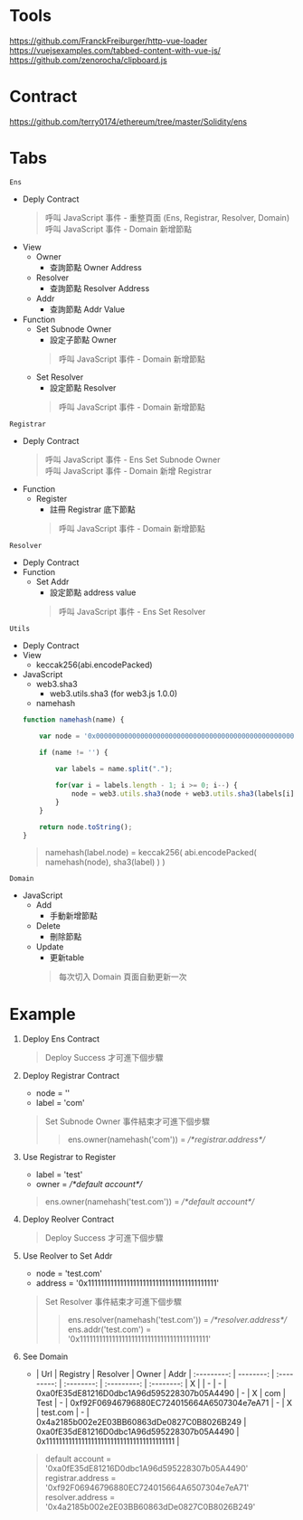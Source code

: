 # Tools
https://github.com/FranckFreiburger/http-vue-loader  
https://vuejsexamples.com/tabbed-content-with-vue-js/  
https://github.com/zenorocha/clipboard.js

# Contract
https://github.com/terry0174/ethereum/tree/master/Solidity/ens

# Tabs
`Ens`

* Deply Contract 
    > 呼叫 JavaScript 事件 - 重整頁面 (Ens, Registrar, Resolver, Domain)  
    > 呼叫 JavaScript 事件 - Domain 新增節點
* View 
    * Owner
        * 查詢節點 Owner Address
    * Resolver
        * 查詢節點 Resolver Address
    * Addr
        * 查詢節點 Addr Value
* Function 
    * Set Subnode Owner
        * 設定子節點 Owner
        > 呼叫 JavaScript 事件 - Domain 新增節點
    * Set Resolver
        * 設定節點 Resolver
        > 呼叫 JavaScript 事件 - Domain 新增節點

`Registrar`

* Deply Contract 
    > 呼叫 JavaScript 事件 - Ens Set Subnode Owner  
    > 呼叫 JavaScript 事件 - Domain 新增 Registrar
* Function 
    * Register
        * 註冊 Registrar 底下節點
        > 呼叫 JavaScript 事件 - Domain 新增節點  

`Resolver`

* Deply Contract 
* Function 
    * Set Addr
        * 設定節點 address value  
        > 呼叫 JavaScript 事件 - Ens Set Resolver  

`Utils`

* Deply Contract 
* View 
    * keccak256(abi.encodePacked)
* JavaScript
    * web3.sha3
        * web3.utils.sha3 (for web3.js 1.0.0)
    * namehash
    ```javascript
    function namehash(name) {

        var node = '0x0000000000000000000000000000000000000000000000000000000000000000';
        
        if (name != '') {

            var labels = name.split(".");

            for(var i = labels.length - 1; i >= 0; i--) {
                node = web3.utils.sha3(node + web3.utils.sha3(labels[i]).slice(2), {encoding: 'hex'});
            }
        }

        return node.toString();
    }
    ```
    > namehash(label.node) = keccak256( abi.encodePacked( namehash(node), sha3(label) ) )

`Domain`
* JavaScript
    * Add
        * 手動新增節點
    * Delete
        * 刪除節點
    * Update
        * 更新table
        > 每次切入 Domain 頁面自動更新一次

# Example
1. Deploy Ens Contract
    > Deploy Success 才可進下個步驟
2. Deploy Registrar Contract
    * node = ''
    * label = 'com'
    > Set Subnode Owner 事件結束才可進下個步驟  
    >> ens.owner(namehash('com')) = */\*registrar.address\*/*
3. Use Registrar to Register
    * label = 'test'
    * owner = */\*default account\*/*
    > ens.owner(namehash('test.com')) = */\*default account\*/*
4. Deploy Reolver Contract
    > Deploy Success 才可進下個步驟
5. Use Reolver to Set Addr
    * node = 'test.com'
    * address = '0x1111111111111111111111111111111111111111'
    > Set Resolver 事件結束才可進下個步驟  
    >> ens.resolver(namehash('test.com')) = */\*resolver.address\*/*  
    >> ens.addr('test.com') = '0x1111111111111111111111111111111111111111'
6. See Domain

    - | Url | Registry | Resolver | Owner | Addr |
    :---------: | --------: | :---------: | :--------: | :---------: | :--------: |
    X |  | -  | - | 0xa0fE35dE81216D0dbc1A96d595228307b05A4490  | - |
    X | com | Test  | - | 0xf92F06946796880EC724015664A6507304e7eA71  | - |
    X | test.com | -  | 0x4a2185b002e2E03BB60863dDe0827C0B8026B249 | 0xa0fE35dE81216D0dbc1A96d595228307b05A4490  | 0x1111111111111111111111111111111111111111 |

    > default account = '0xa0fE35dE81216D0dbc1A96d595228307b05A4490'  
    > registrar.address = '0xf92F06946796880EC724015664A6507304e7eA71'  
    > resolver.address = '0x4a2185b002e2E03BB60863dDe0827C0B8026B249'  